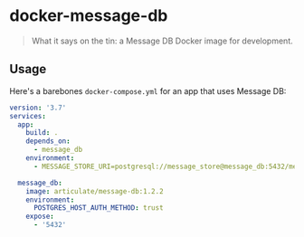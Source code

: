 # docker-message-db

> What it says on the tin: a Message DB Docker image for development.

## Usage

Here's a barebones `docker-compose.yml` for an app that uses Message DB:

```yml
version: '3.7'
services:
  app:
    build: .
    depends_on:
      - message_db
    environment:
      - MESSAGE_STORE_URI=postgresql://message_store@message_db:5432/message_store

  message_db:
    image: articulate/message-db:1.2.2
    environment:
      POSTGRES_HOST_AUTH_METHOD: trust
    expose:
      - '5432'
```
